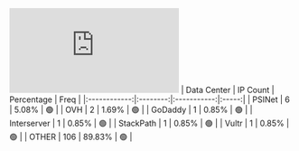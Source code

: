 ![Diagramm](https://github.com/obajay/StateSync-snapshots/blob/main/Projects/Quicksilver/1/README.md)
| Data Center | IP Count | Percentage | Freq |
|:------------:|:--------:|:-----------:|:-----:|
| PSINet | 6 | 5.08% | 🟢 |
| OVH | 2 | 1.69% | 🟢 |
| GoDaddy | 1 | 0.85% | 🟢 |
| Interserver | 1 | 0.85% | 🟢 |
| StackPath | 1 | 0.85% | 🟢 |
| Vultr | 1 | 0.85% | 🟢 |
| OTHER | 106 | 89.83% | 🟢 |